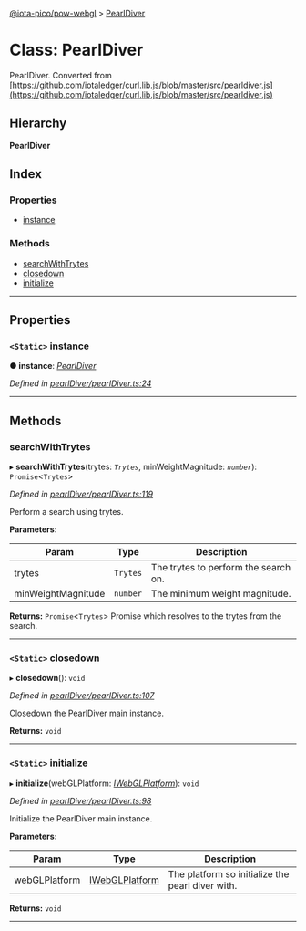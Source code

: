 [@iota-pico/pow-webgl](../README.md) > [PearlDiver](../classes/pearldiver.md)

# Class: PearlDiver

PearlDiver. Converted from [https://github.com/iotaledger/curl.lib.js/blob/master/src/pearldiver.js](https://github.com/iotaledger/curl.lib.js/blob/master/src/pearldiver.js)

## Hierarchy

**PearlDiver**

## Index

### Properties

* [instance](pearldiver.md#instance)

### Methods

* [searchWithTrytes](pearldiver.md#searchwithtrytes)
* [closedown](pearldiver.md#closedown)
* [initialize](pearldiver.md#initialize)

---

## Properties

<a id="instance"></a>

### `<Static>` instance

**● instance**: *[PearlDiver](pearldiver.md)*

*Defined in [pearlDiver/pearlDiver.ts:24](https://github.com/iota-pico/pow-webgl/blob/288fe51/src/pearlDiver/pearlDiver.ts#L24)*

___

## Methods

<a id="searchwithtrytes"></a>

###  searchWithTrytes

▸ **searchWithTrytes**(trytes: *`Trytes`*, minWeightMagnitude: *`number`*): `Promise`<`Trytes`>

*Defined in [pearlDiver/pearlDiver.ts:119](https://github.com/iota-pico/pow-webgl/blob/288fe51/src/pearlDiver/pearlDiver.ts#L119)*

Perform a search using trytes.

**Parameters:**

| Param | Type | Description |
| ------ | ------ | ------ |
| trytes | `Trytes` |  The trytes to perform the search on. |
| minWeightMagnitude | `number` |  The minimum weight magnitude. |

**Returns:** `Promise`<`Trytes`>
Promise which resolves to the trytes from the search.

___
<a id="closedown"></a>

### `<Static>` closedown

▸ **closedown**(): `void`

*Defined in [pearlDiver/pearlDiver.ts:107](https://github.com/iota-pico/pow-webgl/blob/288fe51/src/pearlDiver/pearlDiver.ts#L107)*

Closedown the PearlDiver main instance.

**Returns:** `void`

___
<a id="initialize"></a>

### `<Static>` initialize

▸ **initialize**(webGLPlatform: *[IWebGLPlatform](../interfaces/iwebglplatform.md)*): `void`

*Defined in [pearlDiver/pearlDiver.ts:98](https://github.com/iota-pico/pow-webgl/blob/288fe51/src/pearlDiver/pearlDiver.ts#L98)*

Initialize the PearlDiver main instance.

**Parameters:**

| Param | Type | Description |
| ------ | ------ | ------ |
| webGLPlatform | [IWebGLPlatform](../interfaces/iwebglplatform.md) |  The platform so initialize the pearl diver with. |

**Returns:** `void`

___


